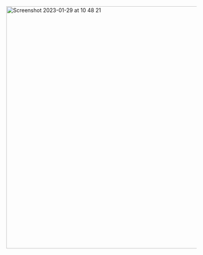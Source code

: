 <img width="640" alt="Screenshot 2023-01-29 at 10 48 21" src="https://user-images.githubusercontent.com/95253429/215338058-12474984-9f7d-43c8-a833-5064bb6a6c8d.png">
